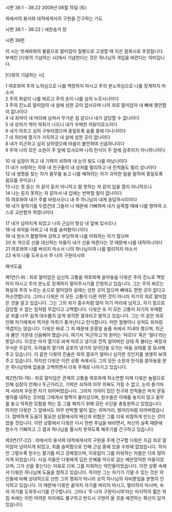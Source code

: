 시편 38:1 - 38:22 
2009년 08월 15일 (토)

죄에서의 용서와 대적에게서의 구원을 간구하는 기도



시편 38:1 - 38:22 / 새찬송가  장


시편 38편  

이 시는 밧세바와의 불륜으로 말미암아 질병으로 고생할 때 지은 참회시로 추정됩니다. 부제인 [다윗의 기념하는 시]에서 기념한다는 것은 하나님의 개입을 바란다는 의미입니다.   

[다윗의 기념하는 시]

1 여호와여 주의 노하심으로 나를 책망하지 마시고 주의 분노하심으로 나를 징계하지 마소서  
2 주의 화살이 나를 찌르고 주의 손이 나를 심히 누르시나이다  
3 주의 진노로 말미암아 내 살에 성한 곳이 없사오며 
나의 죄로 말미암아 내 뼈에 평안함이 없나이다  
4 내 죄악이 내 머리에 넘쳐서 무거운 짐 같으니 내가 감당할 수 없나이다  
5 내 상처가 썩어 악취가 나오니 내가 우매한 까닭이로소이다  
6 내가 아프고 심히 구부러졌으며 종일토록 슬픔 중에 다니나이다  
7 내 허리에 열기가 가득하고 내 살에 성한 곳이 없나이다  
8 내가 피곤하고 심히 상하였으매 마음이 불안하여 신음하나이다  
9 주여 나의 모든 소원이 주 앞에 있사오며 나의 탄식이 주 앞에 감추이지 아니하나이다  

10 내 심장이 뛰고 내 기력이 쇠하여 내 눈의 빛도 나를 떠났나이다  
11 내가 사랑하는 자와 내 친구들이 내 상처를 멀리하고 내 친척들도 멀리 섰나이다  
12 내 생명을 찾는 자가 올무를 놓고 
나를 해하려는 자가 괴악한 일을 말하여 종일토록 음모를 꾸미오나  
13 나는 못 듣는 자 같이 듣지 아니하고 말 못하는 자 같이 입을 열지 아니하오니  
14 나는 듣지 못하는 자 같아서 내 입에는 반박할 말이 없나이다  
15 여호와여 내가 주를 바랐사오니 내 주 하나님이 내게 응답하시리이다  
16 내가 말하기를 두렵건대 그들이 나 때문에 기뻐하며 내가 실족할 때에 
나를 향하여 스스로 교만할까 하였나이다  

17 내가 넘어지게 되었고 나의 근심이 항상 내 앞에 있사오니  
18 내 죄악을 아뢰고 내 죄를 슬퍼함이니이다  
19 내 원수가 활발하며 강하고 부당하게 나를 미워하는 자가 많으며  
20 또 악으로 선을 대신하는 자들이 내가 선을 따른다는 것 때문에 나를 대적하나이다  
21 여호와여 나를 버리지 마소서 나의 하나님이여 나를 멀리하지 마소서  
22 속히 나를 도우소서 주 나의 구원이시여

해석도움





제1연(1-9) : 죄로 말미암은 심신의 고통을 여호와께 쏟아놓음
다윗은 주의 진노로 책망하지 마시고 주의 분노로 징계하지 말아주시기를 간청하고 있습니다. 그는 주의 찌르는 화살과 주의 누르는 손으로 말미암아 살에는 성한 곳이 없으며 뼈에도 편한 곳이 없다고 하소연합니다. 그러나 다윗은 이 모든 고통이 다른 어떤 것이 아니라 자기의 죄로 말미암은 것을 알고 있습니다. 그는 그의 죄가 홍수처럼 많아 자기 머리에 넘치고, 자기 힘으로 감당할 수 없는 짐처럼 무겁다고 고백합니다. 다윗은 또 이 모든 고통이 자기의 우매함 곧 죄를 너무 쉽게 대수롭지 않게 생각한 결과라고 말하고 있습니다. 그는 이 같은 죄로 인해 자기에게서 역겨운 악취가 풍겨난다고 탄식합니다. 어떤 질병이나 상처도 죄처럼 역겹지는 않습니다. 다윗은 바로 그 죄 때문에 온종일 슬픔 속에서 지내야 했으며, 피곤과 불안 가운데 신음해야 했습니다. 여기서 ‘피곤하고’의 원어는 ‘마르다’ 혹은 ‘얼다’라는 뜻입니다. 이것은 마치 열기로 바싹 마르고 냉기로 잔뜩 얼어버린 상태 즉 불타는 욕망과 무서운 무감각, 두려움의 열기와 공포의 냉기의 양극단을 오가는 마음 상태를 잘 묘사해주고 있습니다. 이 같은 다윗의 진술은 죄의 결과가 얼마나 심각한 것인지를 생생히 보여주고 있습니다. 하지만 다윗은 이런 상황 속에서도 그의 모든 소원과 탄식을 쏟아놓을 분은 하나님밖에 없음을 고백하면서 더욱 주께로 나아가고 있습니다.  

제2연(10-16) : 죄로 말미암은 관계의 고통을 여호와께 하소연함 
이제 다윗은 놀람으로 인해 심장이 언제나 두근거리고, 기력은 쇠하여 아무 의욕도 가질 수 없고, 눈의 총기마저 사라져 우둔한 자가 되어버렸습니다. 그러자 가까이 있던 친구와 친척들은 마치 문둥병자를 대하는 것처럼 그에게서 멀찍이 물러섰으며, 원수들은 이때를 놓치지 않고 올무를 놓고 악독한 모함을 하는 등 그를 해치기 위해 모든 수단을 총동원하고 있었습니다. 하지만 다윗은 그 앞에서도 아무 반박할 말이 없는 귀머거리, 벙어리처럼 되어버렸습니다. 절박하게 도움이 필요한 상황에서의 배신과 위협은 그를 더욱 비참하게 만드는 것이었을 것입니다. 이런 상황에서 다윗은 다시 한번 주님을 바라면서, 자신의 실족 때문에 원수가 기뻐하고 그 결과 하나님을 멸시치 못하도록 해주기를 간구하고 있습니다. 

제3연(17-22) : 죄에서의 용서와 대적에게서의 구원을 주께 간구함 
다윗은 지금 죄로 말미암아 넘어지게 되었고, 죄를 슬퍼함으로 인해 근심 중에 있을 수밖에 없었습니다. 하지만 그럴수록 원수는 활기를 띠고 강해졌으며, 이유없이 그를 미워하는 자들은 더욱 많아지게 되었습니다. 사실 저들은 다윗에게 입은 은혜를 악으로 갚는 배은망덕한 자들이었으며, 그가 선을 좇는다는 이유로 더욱 그를 미워하는 악인들이었습니다. 이런 상황 속에서 다윗은 하나님께 도움을 청하고 있습니다. 하지만 그는 자기가 기댈 수 있는 것은 악인들에 비해 상대적으로 선한 그의 행위가 아니라 오직 하나님의 자비뿐임을 분명히 인식하고 있습니다. 이 때문에 다윗은 끝까지 자기를 버리지 마시고, 멀리하지 마시며, 속히 자기를 도와주시기를 간구합니다. 그러나 ‘주 나의 구원이시여’라는 마지막의 짧은 외침 속에는 이런 어려운 처지에도 불구하고 반드시 구원이 올 것을 예견하는 확신이 담겨있습니다.